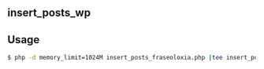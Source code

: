 insert_posts_wp
---------------

Usage
-----
```bash
$ php -d memory_limit=1024M insert_posts_fraseoloxia.php |tee insert_posts.log
```
